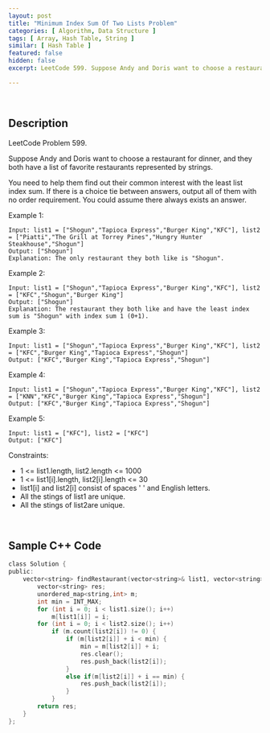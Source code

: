 ```yaml
---
layout: post
title: "Minimum Index Sum Of Two Lists Problem"
categories: [ Algorithm, Data Structure ]
tags: [ Array, Hash Table, String ]
similar: [ Hash Table ]
featured: false
hidden: false
excerpt: LeetCode 599. Suppose Andy and Doris want to choose a restaurant for dinner, and they both have a list of favorite restaurants represented by strings.

---
```


<br />

## Description

LeetCode Problem 599.

Suppose Andy and Doris want to choose a restaurant for dinner, and they both have a list of favorite restaurants represented by strings.

You need to help them find out their common interest with the least list index sum. If there is a choice tie between answers, output all of them with no order requirement. You could assume there always exists an answer.

Example 1:
```
Input: list1 = ["Shogun","Tapioca Express","Burger King","KFC"], list2 = ["Piatti","The Grill at Torrey Pines","Hungry Hunter Steakhouse","Shogun"]
Output: ["Shogun"]
Explanation: The only restaurant they both like is "Shogun".
```

Example 2:
```
Input: list1 = ["Shogun","Tapioca Express","Burger King","KFC"], list2 = ["KFC","Shogun","Burger King"]
Output: ["Shogun"]
Explanation: The restaurant they both like and have the least index sum is "Shogun" with index sum 1 (0+1).
```

Example 3:
```
Input: list1 = ["Shogun","Tapioca Express","Burger King","KFC"], list2 = ["KFC","Burger King","Tapioca Express","Shogun"]
Output: ["KFC","Burger King","Tapioca Express","Shogun"]
```

Example 4:
```
Input: list1 = ["Shogun","Tapioca Express","Burger King","KFC"], list2 = ["KNN","KFC","Burger King","Tapioca Express","Shogun"]
Output: ["KFC","Burger King","Tapioca Express","Shogun"]
```

Example 5:
```
Input: list1 = ["KFC"], list2 = ["KFC"]
Output: ["KFC"]
```

Constraints:
* 1 <= list1.length, list2.length <= 1000
* 1 <= list1[i].length, list2[i].length <= 30
* list1[i] and list2[i] consist of spaces ' ' and English letters.
* All the stings of list1 are unique.
* All the stings of list2are unique.

<br />

## Sample C++ Code


```c
class Solution {
public:
    vector<string> findRestaurant(vector<string>& list1, vector<string>& list2) {
        vector<string> res;
        unordered_map<string,int> m;
        int min = INT_MAX;
        for (int i = 0; i < list1.size(); i++) 
            m[list1[i]] = i;
        for (int i = 0; i < list2.size(); i++)
            if (m.count(list2[i]) != 0) {
                if (m[list2[i]] + i < min) {
                    min = m[list2[i]] + i; 
                    res.clear(); 
                    res.push_back(list2[i]);
                }
                else if(m[list2[i]] + i == min) {
                    res.push_back(list2[i]);
                }
            }
        return res;
    }
};
```


